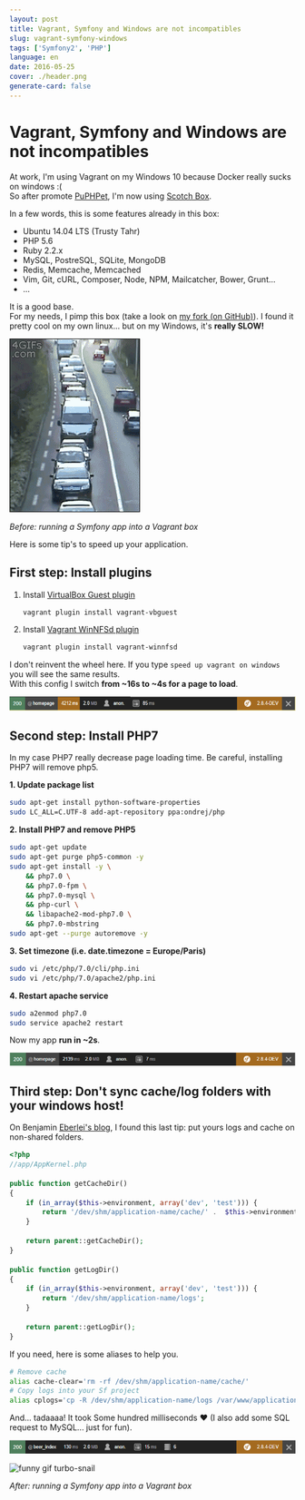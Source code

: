 ```yaml
---
layout: post
title: Vagrant, Symfony and Windows are not incompatibles
slug: vagrant-symfony-windows
tags: ['Symfony2', 'PHP']
language: en
date: 2016-05-25
cover: ./header.png
generate-card: false
---
```


# Vagrant, Symfony and Windows are not incompatibles

At work, I'm using Vagrant on my Windows 10 because Docker really sucks on windows :(  
So after promote [PuPHPet](https://puphpet.com/), I'm now using
[Scotch Box](https://box.scotch.io/).

In a few words, this is some features already in this box:

- Ubuntu 14.04 LTS (Trusty Tahr)
- PHP 5.6
- Ruby 2.2.x
- MySQL, PostreSQL, SQLite, MongoDB
- Redis, Memcache, Memcached
- Vim, Git, cURL, Composer, Node, NPM, Mailcatcher, Bower, Grunt...
- ...

It is a good base.  
For my needs, I pimp this box (take a look on
[my fork (on GitHub)](https://github.com/maxpou/scotch-box)). I found it pretty cool on my own
linux... but on my Windows, it's **really SLOW!**

![funny snail gif](./snail-1.gif)

_Before: running a Symfony app into a Vagrant box_

Here is some tip's to speed up your application.

## First step: Install plugins

1. Install [VirtualBox Guest plugin](https://github.com/dotless-de/vagrant-vbguest)

   ```bash
   vagrant plugin install vagrant-vbguest
   ```

2. Install [Vagrant WinNFSd plugin](https://github.com/winnfsd/vagrant-winnfsd)

   ```bash
   vagrant plugin install vagrant-winnfsd
   ```

I don't reinvent the wheel here. If you type `speed up vagrant on windows` you will see the same
results.  
With this config I switch **from ~16s to ~4s for a page to load**.

![step 1](./1.png)

## Second step: Install PHP7

In my case PHP7 really decrease page loading time. Be careful, installing PHP7 will remove php5.

**1. Update package list**

```bash
sudo apt-get install python-software-properties
sudo LC_ALL=C.UTF-8 add-apt-repository ppa:ondrej/php
```

**2. Install PHP7 and remove PHP5**

```bash
sudo apt-get update
sudo apt-get purge php5-common -y
sudo apt-get install -y \
    && php7.0 \
    && php7.0-fpm \
    && php7.0-mysql \
    && php-curl \
    && libapache2-mod-php7.0 \
    && php7.0-mbstring
sudo apt-get --purge autoremove -y
```

**3. Set timezone (i.e. date.timezone = Europe/Paris)**

```bash
sudo vi /etc/php/7.0/cli/php.ini
sudo vi /etc/php/7.0/apache2/php.ini
```

**4. Restart apache service**

```bash
sudo a2enmod php7.0
sudo service apache2 restart
```

Now my app **run in ~2s**.

![step 2](./2.png)

## Third step: Don't sync cache/log folders with your windows host!

On Benjamin
[Eberlei's blog](http://www.whitewashing.de/2013/08/19/speedup_symfony2_on_vagrant_boxes.html), I
found this last tip: put yours logs and cache on non-shared folders.

```php
<?php
//app/AppKernel.php

public function getCacheDir()
{
    if (in_array($this->environment, array('dev', 'test'))) {
        return '/dev/shm/application-name/cache/' .  $this->environment;
    }

    return parent::getCacheDir();
}

public function getLogDir()
{
    if (in_array($this->environment, array('dev', 'test'))) {
        return '/dev/shm/application-name/logs';
    }

    return parent::getLogDir();
}
```

If you need, here is some aliases to help you.

```bash
# Remove cache
alias cache-clear='rm -rf /dev/shm/application-name/cache/'
# Copy logs into your Sf project
alias cplogs='cp -R /dev/shm/application-name/logs /var/www/application-name/public/app'
```

And... tadaaaa! It took Some hundred milliseconds ♥ (I also add some SQL request to MySQL... just
for fun).

![step 3](./3.png)

![funny gif turbo-snail](./snail-2.gif)

_After: running a Symfony app into a Vagrant box_
